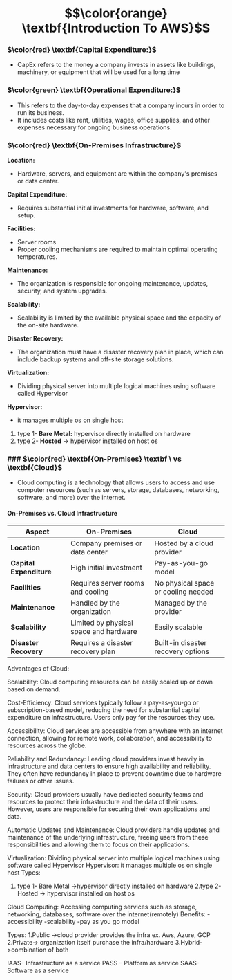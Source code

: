 
# $$\color{orange} \textbf{Introduction To AWS}$$




### $\color{red} \textbf{Capital Expenditure:}$
- CapEx refers to the money a company invests in assets like buildings, machinery, or equipment that will be used for a long time

### $\color{green} \textbf{Operational Expenditure:}$
- This refers to the day-to-day expenses that a company incurs in order to run its business.
- It includes costs like rent, utilities, wages, office supplies, and other expenses necessary for ongoing business operations.

###  $\color{red} \textbf{On-Premises Infrastructure}$

**Location:**
- Hardware, servers, and equipment are within the company's premises or data center.

**Capital Expenditure:**
- Requires substantial initial investments for hardware, software, and setup.

**Facilities:**
- Server rooms
- Proper cooling mechanisms are required to maintain optimal operating temperatures.

**Maintenance:**
- The organization is responsible for ongoing maintenance, updates, security, and system upgrades.

**Scalability:**
- Scalability is limited by the available physical space and the capacity of the on-site hardware.

**Disaster Recovery:**
- The organization must have a disaster recovery plan in place, which can include backup systems and off-site storage solutions.


**Virtualization:**
- Dividing physical server into multiple logical machines using software called Hypervisor

**Hypervisor:**
- it manages multiple os on single host

1. type 1- **Bare Metal:** hypervisor directly installed on hardware
2. type 2- **Hosted** -> hypervisor installed on host os


### ### $\color{red} \textbf{On-Premises} \textbf \ vs \textbf{Cloud}$
- Cloud computing is a technology that allows users to access and use computer resources (such as servers, storage, databases, networking, software, and more) over the internet.

#### On-Premises vs. Cloud Infrastructure

| **Aspect**             | **On-Premises**                                                            | **Cloud**                                                                            |
|------------------------|----------------------------------------------------------------------------|--------------------------------------------------------------------------------------|
| **Location**           | Company premises or data center                                            | Hosted by a cloud provider                                                           |
| **Capital Expenditure**| High initial investment                                                    | Pay-as-you-go model                                                                  |
| **Facilities**         | Requires server rooms and cooling                                           | No physical space or cooling needed                                                  |
| **Maintenance**        | Handled by the organization                                                 | Managed by the provider                                                              |
| **Scalability**        | Limited by physical space and hardware                                      | Easily scalable                                                                      |
| **Disaster Recovery**  | Requires a disaster recovery plan                                           | Built-in disaster recovery options                                                   |


Advantages of Cloud:

Scalability: Cloud computing resources can be easily scaled up or down based on demand. 

Cost-Efficiency: Cloud services typically follow a pay-as-you-go or subscription-based model, reducing the need for substantial capital expenditure on infrastructure. Users only pay for the resources they use.

Accessibility: Cloud services are accessible from anywhere with an internet connection, allowing for remote work, collaboration, and accessibility to resources across the globe.

Reliability and Redundancy: Leading cloud providers invest heavily in infrastructure and data centers to ensure high availability and reliability. They often have redundancy in place to prevent downtime due to hardware failures or other issues.

Security: Cloud providers usually have dedicated security teams and resources to protect their infrastructure and the data of their users. However, users are responsible for securing their own applications and data.

Automatic Updates and Maintenance: Cloud providers handle updates and maintenance of the underlying infrastructure, freeing users from these responsibilities and allowing them to focus on their applications.


Virtualization: Dividing physical server into multiple logical machines using software called Hypervisor
Hypervisor: it manages multiple os on single host
Types:


1. type 1- Bare Metal ->hypervisor directly installed on hardware
2.type 2- Hosted -> hypervisor installed on host os


Cloud Computing: Accessing computing services such as storage, networking, databases, software over the internet(remotely)
Benefits:
-accessibility
-scalability
-pay as you go model

Types:
1.Public ->cloud provider provides the infra ex. Aws, Azure, GCP
2.Private-> organization itself purchase the infra/hardware
3.Hybrid->combination of both

IAAS- Infrastructure as a service
PASS – Platform as service
SAAS- Software as a service







